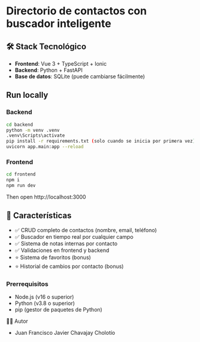 # Directorio de contactos con buscador inteligente


## 🛠️ Stack Tecnológico

- **Frontend**: Vue 3 + TypeScript + Ionic
- **Backend**: Python + FastAPI
- **Base de datos**: SQLite (puede cambiarse fácilmente)

## Run locally
### Backend
```bash
cd backend
python -m venv .venv
.venv\Scripts\activate
pip install -r requirements.txt (solo cuando se inicia por primera vez)
uvicorn app.main:app --reload
```

### Frontend
```bash
cd frontend
npm i
npm run dev
```

Then open http://localhost:3000


## 🚀 Características

- ✅ CRUD completo de contactos (nombre, email, teléfono)
- ✅ Buscador en tiempo real por cualquier campo
- ✅ Sistema de notas internas por contacto
- ✅ Validaciones en frontend y backend
- ⭐ Sistema de favoritos (bonus)
- ⭐ Historial de cambios por contacto (bonus)

### Prerrequisitos
- Node.js (v16 o superior)
- Python (v3.8 o superior)
- pip (gestor de paquetes de Python)


👨‍💻 Autor
- Juan Francisco Javier Chavajay Cholotío